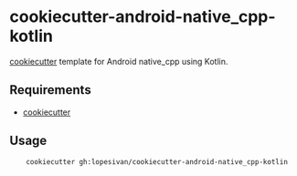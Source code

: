 # cookiecutter-android-native_cpp-kotlin

[cookiecutter](https://github.com/lopesivan/cookiecutter-android-native_cpp-kotlin) template for Android native_cpp using Kotlin.

## Requirements

- [cookiecutter](https://github.com/cookiecutter/cookiecutter)

## Usage

```
	cookiecutter gh:lopesivan/cookiecutter-android-native_cpp-kotlin
```

